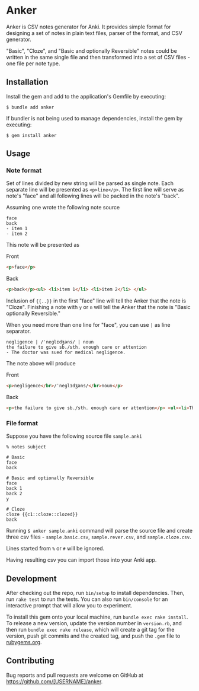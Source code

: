 # Anker

Anker is CSV notes generator for Anki. It provides simple format for designing a set of notes in plain text files, parser of the format, and CSV generator.

"Basic", "Cloze", and "Basic and optionally Reversible" notes could be written in the same single file and then transformed into a set of CSV files - one file per note type.

## Installation

Install the gem and add to the application's Gemfile by executing:

    $ bundle add anker

If bundler is not being used to manage dependencies, install the gem by executing:

    $ gem install anker

## Usage

### Note format

Set of lines divided by new string will be parsed as single note. Each separate line will be presented as `<p>line</p>`. The first line will serve as note's "face" and all following lines will be packed in the note's "back".

Assuming one wrote the following note source

```
face
back
- item 1
- item 2
```

This note will be presented as

Front

```html
<p>face</p>
```

Back

```html
<p>back</p><ul> <li>item 1</li> <li>item 2</li> </ul>
```

Inclusion of `{{..}}` in the first "face" line will tell the Anker that the note is "Cloze". Finishing a note with `y` or `n` will tell the Anker that the note is "Basic optionally Reversible."

When you need more than one line for "face", you can use `|` as line separator.

```
negligence | /ˈneɡlɪdʒəns/ | noun
the failure to give sb./sth. enough care or attention
- The doctor was sued for medical negligence.
```

The note above will produce

Front

```html
<p>negligence</br>/ˈneɡlɪdʒəns/</br>noun</p>
```

Back

```html
<p>the failure to give sb./sth. enough care or attention</p> <ul><li>The doctor was sued for medical negligence.</li></ul>
```

### File format

Suppose you have the following source file `sample.anki`

```
% notes subject

# Basic
face
back

# Basic and optionally Reversible
face
back 1
back 2
y

# Cloze
cloze {{c1::cloze::clozed}}
back
```

Running `$ anker sample.anki` command will parse the source file and create three csv files - `sample.basic.csv`, `sample.rever.csv`, and `sample.cloze.csv`.

Lines started from `%` or `#` will be ignored.

Having resulting csv you can import those into your Anki app.

## Development

After checking out the repo, run `bin/setup` to install dependencies. Then, run `rake test` to run the tests. You can also run `bin/console` for an interactive prompt that will allow you to experiment.

To install this gem onto your local machine, run `bundle exec rake install`. To release a new version, update the version number in `version.rb`, and then run `bundle exec rake release`, which will create a git tag for the version, push git commits and the created tag, and push the `.gem` file to [rubygems.org](https://rubygems.org).

## Contributing

Bug reports and pull requests are welcome on GitHub at https://github.com/[USERNAME]/anker.
